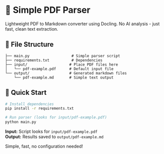 # 📝 Simple PDF Parser

Lightweight PDF to Markdown converter using Docling. No AI analysis - just fast, clean text extraction.

## 📂 File Structure

```
├── main.py                   # Simple parser script
├── requirements.txt          # Dependencies
├── input/                   # Place PDF files here
│   └── pdf-example.pdf      # Default input file
└── output/                  # Generated markdown files
    └── pdf-example.md       # Simple text output
```

## 🚀 Quick Start

```bash
# Install dependencies
pip install -r requirements.txt

# Run parser (looks for input/pdf-example.pdf)
python main.py
```

**Input:** Script looks for `input/pdf-example.pdf`  
**Output:** Results saved to `output/pdf-example.md`

Simple, fast, no configuration needed!
